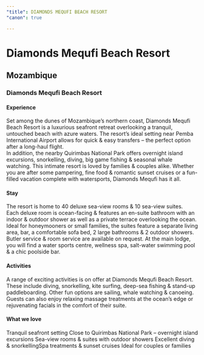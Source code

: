 ```yaml
---
"title": DIAMONDS MEQUFI BEACH RESORT
"canon": true

---
```


# Diamonds Mequfi Beach Resort
## Mozambique
### Diamonds Mequfi Beach Resort

#### Experience
Set among the dunes of Mozambique’s northern coast, Diamonds Mequfi Beach Resort is a luxurious seafront retreat overlooking a tranquil, untouched beach with azure waters.
The resort’s ideal setting near Pemba International Airport allows for quick &amp; easy transfers – the perfect option after a long-haul flight.  
In addition, the nearby Quirimbas National Park offers overnight island excursions, snorkelling, diving, big game fishing &amp; seasonal whale watching.
This intimate resort is loved by families &amp; couples alike.  Whether you are after some pampering, fine food &amp; romantic sunset cruises or a fun-filled vacation complete with watersports, Diamonds Mequfi has it all.

#### Stay
The resort is home to 40 deluxe sea-view rooms &amp; 10 sea-view suites.  
Each deluxe room is ocean-facing &amp; features an en-suite bathroom with an indoor &amp; outdoor shower as well as a private terrace overlooking the ocean.
Ideal for honeymooners or small families, the suites feature a separate living area, bar, a comfortable sofa bed, 2 large bathrooms &amp; 2 outdoor showers.  Butler service &amp; room service are available on request.
At the main lodge, you will find a water sports centre, wellness spa, salt-water swimming pool &amp; a chic poolside bar.

#### Activities
A range of exciting activities is on offer at Diamonds Mequfi Beach Resort.
These include diving, snorkelling, kite surfing, deep-sea fishing &amp; stand-up paddleboarding.  Other fun options are sailing, whale watching &amp; canoeing.
Guests can also enjoy relaxing massage treatments at the ocean’s edge or rejuvenating facials in the comfort of their suite.


#### What we love
Tranquil seafront setting
Close to Quirimbas National Park – overnight island excursions
Sea-view rooms &amp; suites with outdoor showers
Excellent diving &amp; snorkellingSpa treatments &amp; sunset cruises
Ideal for couples or families